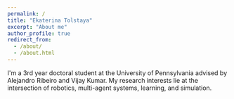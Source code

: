 ```yaml
---
permalink: /
title: "Ekaterina Tolstaya"
excerpt: "About me"
author_profile: true
redirect_from: 
  - /about/
  - /about.html
---
```



I'm a 3rd year doctoral student at the University of Pennsylvania advised by Alejandro Ribeiro and Vijay Kumar. My research interests lie at the intersection of robotics, multi-agent systems, learning, and simulation. 